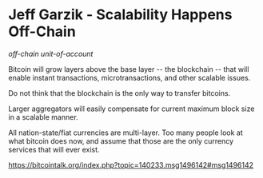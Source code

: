 # Jeff Garzik - Scalability Happens Off-Chain

*off-chain* *unit-of-account*

Bitcoin will grow layers above the base layer -- the blockchain -- that will enable instant transactions, microtransactions, and other scalable issues.

Do not think that the blockchain is the only way to transfer bitcoins.

Larger aggregators will easily compensate for current maximum block size in a scalable manner.

All nation-state/fiat currencies are multi-layer.  Too many people look at what bitcoin does now, and assume that those are the only currency services that will ever exist.

https://bitcointalk.org/index.php?topic=140233.msg1496142#msg1496142
